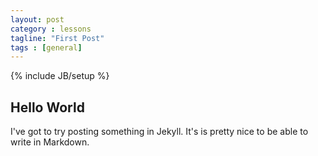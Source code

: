 ```yaml
---
layout: post
category : lessons
tagline: "First Post"
tags : [general]
---
```

{% include JB/setup %}

## Hello World

I've got to try posting something in Jekyll.  It's is pretty nice to
be able to write in Markdown.

